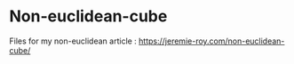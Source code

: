 # Non-euclidean-cube
Files for my non-euclidean article : https://jeremie-roy.com/non-euclidean-cube/
